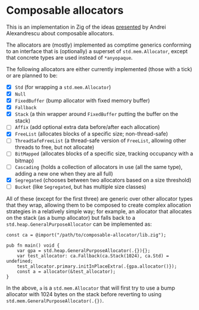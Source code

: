 # Composable allocators

This is an implementation in Zig of the ideas [presented](https://www.youtube.com/watch?v=LIb3L4vKZ7U) by Andrei Alexandrescu about composable allocators.

The allocators are (mostly) implemented as comptime generics conforming to an interface that is (optionally) a superset of `std.mem.Allocator`, except that concrete types are used instead of `*anyopaque`.

The following allocators are either currently implemented (those with a tick) or are planned to be:

  - [x] `Std` (for wrapping a `std.mem.Allocator`)
  - [x] `Null`
  - [x] `FixedBuffer` (bump allocator with fixed memory buffer)
  - [x] `Fallback`
  - [x] `Stack` (a thin wrapper around `FixedBuffer` putting the buffer on the stack)
  - [ ] `Affix` (add optional extra data before/after each allocation)
  - [x] `FreeList` (allocates blocks of a specific size; non-thread-safe)
  - [ ] `ThreadSafeFreeList` (a thread-safe version of `FreeList`, allowing other threads to free, but not allocate)
  - [ ] `BitMapped` (allocates blocks of a specific size, tracking occupancy with a bitmap)
  - [ ] `Cascading` (holds a collection of allocators in use (all the same type), adding a new one when they are all full)
  - [x] `Segregated` (chooses between two allocators based on a size threshold)
  - [ ] `Bucket` (like `Segregated`, but has multiple size classes)

All of these (except for the first three) are generic over other allocator types that they wrap, allowing them to be composed to create complex allocation strategies in a relatively simple way; for example, an allocator that allocates on the stack (as a bump allocator) but falls back to a `std.heap.GeneralPurposeAllocator` can be implemented as:
```zig
const ca = @import("/path/to/composable-allocator/lib.zig");

pub fn main() void {
    var gpa = std.heap.GeneralPurposeAllocator(.{}){};
    var test_allocator: ca.Fallback(ca.Stack(1024), ca.Std) = undefined;
    test_allocator.primary.initInPlaceExtra(.{gpa.allocator()});
    const a = allocator(&test_allocator);
}
```

In the above, `a` is a `std.mem.Allocator` that will first try to use a bump allocator with 1024 bytes on the stack before reverting to using `std.mem.GeneralPurposeAllocator(.{})`.
